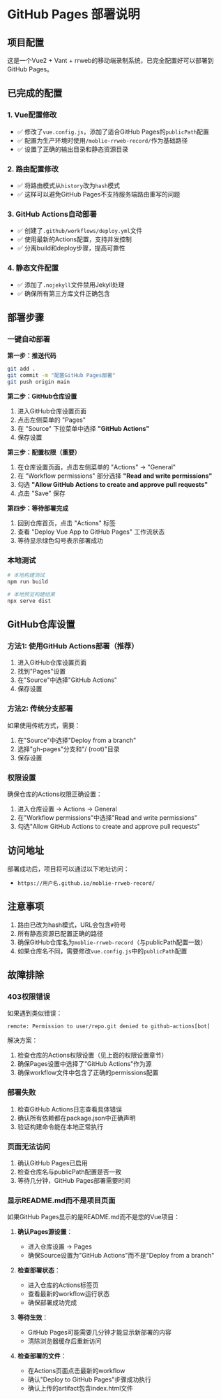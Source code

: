 # GitHub Pages 部署说明

## 项目配置

这是一个Vue2 + Vant + rrweb的移动端录制系统，已完全配置好可以部署到GitHub Pages。

## 已完成的配置

### 1. Vue配置修改
- ✅ 修改了`vue.config.js`，添加了适合GitHub Pages的`publicPath`配置
- ✅ 配置为生产环境时使用`/moblie-rrweb-record/`作为基础路径
- ✅ 设置了正确的输出目录和静态资源目录

### 2. 路由配置修改
- ✅ 将路由模式从`history`改为`hash`模式
- ✅ 这样可以避免GitHub Pages不支持服务端路由重写的问题

### 3. GitHub Actions自动部署
- ✅ 创建了`.github/workflows/deploy.yml`文件
- ✅ 使用最新的Actions配置，支持并发控制
- ✅ 分离build和deploy步骤，提高可靠性

### 4. 静态文件配置
- ✅ 添加了`.nojekyll`文件禁用Jekyll处理
- ✅ 确保所有第三方库文件正确包含

## 部署步骤

### 一键自动部署

**第一步：推送代码**
```bash
git add .
git commit -m "配置GitHub Pages部署"
git push origin main
```

**第二步：GitHub仓库设置**
1. 进入GitHub仓库设置页面
2. 点击左侧菜单的 "Pages"
3. 在 "Source" 下拉菜单中选择 **"GitHub Actions"**
4. 保存设置

**第三步：配置权限（重要）**
1. 在仓库设置页面，点击左侧菜单的 "Actions" → "General"
2. 在 "Workflow permissions" 部分选择 **"Read and write permissions"**
3. 勾选 **"Allow GitHub Actions to create and approve pull requests"**
4. 点击 "Save" 保存

**第四步：等待部署完成**
1. 回到仓库首页，点击 "Actions" 标签
2. 查看 "Deploy Vue App to GitHub Pages" 工作流状态
3. 等待显示绿色勾号表示部署成功

### 本地测试
```bash
# 本地构建测试
npm run build

# 本地预览构建结果
npx serve dist
```

## GitHub仓库设置

### 方法1: 使用GitHub Actions部署（推荐）

1. 进入GitHub仓库设置页面
2. 找到"Pages"设置
3. 在"Source"中选择"GitHub Actions"
4. 保存设置

### 方法2: 传统分支部署

如果使用传统方式，需要：
1. 在"Source"中选择"Deploy from a branch"
2. 选择"gh-pages"分支和"/ (root)"目录
3. 保存设置

### 权限设置

确保仓库的Actions权限正确设置：
1. 进入仓库设置 → Actions → General
2. 在"Workflow permissions"中选择"Read and write permissions"
3. 勾选"Allow GitHub Actions to create and approve pull requests"

## 访问地址
部署成功后，项目将可以通过以下地址访问：
- `https://用户名.github.io/moblie-rrweb-record/`

## 注意事项
1. 路由已改为hash模式，URL会包含`#`符号
2. 所有静态资源已配置正确的路径
3. 确保GitHub仓库名为`moblie-rrweb-record`（与publicPath配置一致）
4. 如果仓库名不同，需要修改`vue.config.js`中的`publicPath`配置

## 故障排除

### 403权限错误
如果遇到类似错误：
```
remote: Permission to user/repo.git denied to github-actions[bot]
```

解决方案：
1. 检查仓库的Actions权限设置（见上面的权限设置章节）
2. 确保Pages设置中选择了"GitHub Actions"作为源
3. 确保workflow文件中包含了正确的permissions配置

### 部署失败
1. 检查GitHub Actions日志查看具体错误
2. 确认所有依赖都在package.json中正确声明
3. 验证构建命令能在本地正常执行

### 页面无法访问
1. 确认GitHub Pages已启用
2. 检查仓库名与publicPath配置是否一致
3. 等待几分钟，GitHub Pages部署需要时间

### 显示README.md而不是项目页面
如果GitHub Pages显示的是README.md而不是您的Vue项目：

1. **确认Pages源设置**：
   - 进入仓库设置 → Pages
   - 确保Source设置为"GitHub Actions"而不是"Deploy from a branch"

2. **检查部署状态**：
   - 进入仓库的Actions标签页
   - 查看最新的workflow运行状态
   - 确保部署成功完成

3. **等待生效**：
   - GitHub Pages可能需要几分钟才能显示新部署的内容
   - 清除浏览器缓存后重新访问

4. **检查部署的文件**：
   - 在Actions页面点击最新的workflow
   - 确认"Deploy to GitHub Pages"步骤成功执行
   - 确认上传的artifact包含index.html文件 